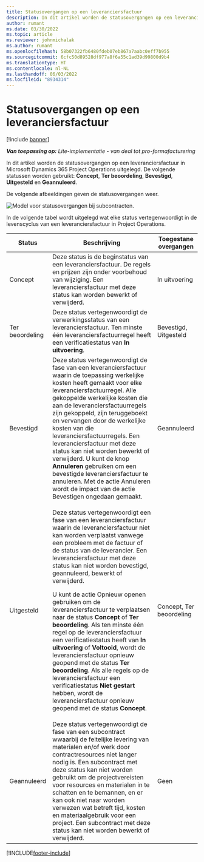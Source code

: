 ```yaml
---
title: Statusovergangen op een leveranciersfactuur
description: In dit artikel worden de statusovergangen op een leveranciersfactuur in Microsoft Dynamics 365 Project Operations uitgelegd.
author: rumant
ms.date: 03/30/2022
ms.topic: article
ms.reviewer: johnmichalak
ms.author: rumant
ms.openlocfilehash: 58b07322fb6480fdeb07eb867a7aabc0eff7b955
ms.sourcegitcommit: 6cfc50d89528df977a8f6a55c1ad39d99800d9b4
ms.translationtype: HT
ms.contentlocale: nl-NL
ms.lasthandoff: 06/03/2022
ms.locfileid: "8934314"
---
```

# <a name="state-transitions-on-a-vendor-invoice"></a>Statusovergangen op een leveranciersfactuur

[!include [banner](../../includes/dataverse-preview.md)]

_**Van toepassing op:** Lite-implementatie - van deal tot pro-formafacturering_

In dit artikel worden de statusovergangen op een leveranciersfactuur in Microsoft Dynamics 365 Project Operations uitgelegd. De volgende statussen worden gebruikt: **Concept**, **Ter beoordeling**, **Bevestigd**, **Uitgesteld** en **Geannuleerd**.

De volgende afbeeldingen geven de statusovergangen weer.

![Model voor statusovergangen bij subcontracten.](../media/VI_State_Model.jpg)

In de volgende tabel wordt uitgelegd wat elke status vertegenwoordigt in de levenscyclus van een leveranciersfactuur in Project Operations.

| Status | Beschrijving | Toegestane overgangen |
| --- | --- | --- |
| Concept | Deze status is de beginstatus van een leveranciersfactuur. De regels en prijzen zijn onder voorbehoud van wijziging. Een leveranciersfactuur met deze status kan worden bewerkt of verwijderd. | In uitvoering |
| Ter beoordeling | Deze status vertegenwoordigt de verwerkingsstatus van een leveranciersfactuur. Ten minste één leveranciersfactuurregel heeft een verificatiestatus van **In uitvoering**. | Bevestigd, Uitgesteld |
| Bevestigd | Deze status vertegenwoordigt de fase van een leveranciersfactuur waarin de toepassing werkelijke kosten heeft gemaakt voor elke leveranciersfactuurregel. Alle gekoppelde werkelijke kosten die aan de leveranciersfactuurregels zijn gekoppeld, zijn teruggeboekt en vervangen door de werkelijke kosten van die leveranciersfactuurregels. Een leveranciersfactuur met deze status kan niet worden bewerkt of verwijderd. U kunt de knop **Annuleren** gebruiken om een bevestigde leveranciersfactuur te annuleren. Met de actie Annuleren wordt de impact van de actie Bevestigen ongedaan gemaakt. | Geannuleerd |
| Uitgesteld | <p>Deze status vertegenwoordigt een fase van een leveranciersfactuur waarin de leveranciersfactuur niet kan worden verplaatst vanwege een probleem met de factuur of de status van de leverancier. Een leveranciersfactuur met deze status kan niet worden bevestigd, geannuleerd, bewerkt of verwijderd.</p><p>U kunt de actie Opnieuw openen gebruiken om de leveranciersfactuur te verplaatsen naar de status **Concept** of **Ter beoordeling**. Als ten minste één regel op de leveranciersfactuur een verificatiestatus heeft van **In uitvoering** of **Voltooid**, wordt de leveranciersfactuur opnieuw geopend met de status **Ter beoordeling**. Als alle regels op de leveranciersfactuur een verificatiestatus **Niet gestart** hebben, wordt de leveranciersfactuur opnieuw geopend met de status **Concept**.</p> | Concept, Ter beoordeling |
| Geannuleerd | Deze status vertegenwoordigt de fase van een subcontract wwaarbij de feitelijke levering van materialen en/of werk door contractresources niet langer nodig is. Een subcontract met deze status kan niet worden gebruikt om de projectvereisten voor resources en materialen in te schatten en te bemannen, en er kan ook niet naar worden verwezen wat betreft tijd, kosten en materiaalgebruik voor een project. Een subcontract met deze status kan niet worden bewerkt of verwijderd. | Geen |

[!INCLUDE[footer-include](../../includes/footer-banner.md)]
